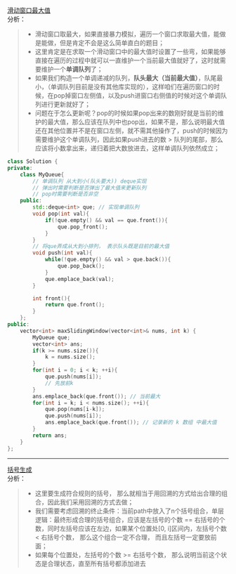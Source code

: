 [滑动窗口最大值](https://leetcode-cn.com/problems/sliding-window-maximum/)  
分析：  
> * 滑动窗口取最大，如果直接暴力模拟，遍历一个窗口求取最大值，能做是能做，但是肯定不会是这么简单直白的题目；  
> * 这里肯定是在求取一个滑动窗口中的最大值时设置了一些弯，如果能够直接在遍历的过程中就可以一直维护一个当前最大值就好了，这时就需要维护一个**单调队列**了；  
> * 如果我们构造一个单调递减的队列，**队头最大（当前最大值）**，队尾最小，（单调队列目前是没有其他库实现的），这样咱们在遍历窗口的时候，在pop掉窗口左侧值，以及push进窗口右侧值的时候对这个单调队列进行更新就好了；  
> * 问题在于怎么更新呢？pop的时候如果pop出来的数刚好就是当前的维护的最大值，那么应该在队列中也pop出，如果不是，那么说明最大值还在其他位置并不是在窗口左侧，就不需其他操作了，push的时候因为需要维护这个单调队列，因此如果push进去的数 > 队列的尾部，那么应该将小数拿出来，递归着把大数放进去，这样单调队列依然成立；  
```C++
class Solution {
private:
    class MyQueue{
        // 单调队列 从大到小(队头要大)) deque实现
        // 弹出时需要判断是否弹出了最大值来更新队列
        // pop时需要判断是否非空
    public:
        std::deque<int> que; // 实现单调队列
        void pop(int val){
            if(!que.empty() && val == que.front()){
                que.pop_front();
            }
        }
        // 将que弄成从大到小排列， 表示队头既是目前的最大值
        void push(int val){
            while(!que.empty() && val > que.back()){
                que.pop_back();
            }
            que.emplace_back(val);
        }

        int front(){
            return que.front();
        }
    };
public:
    vector<int> maxSlidingWindow(vector<int>& nums, int k) {
        MyQueue que;
        vector<int> ans;
        if(k >= nums.size()){
            k = nums.size();
        }
        for(int i = 0; i < k; ++i){
            que.push(nums[i]);
            // 先放前k
        }
        ans.emplace_back(que.front()); // 当前最大
        for(int i = k; i < nums.size(); ++i){
            que.pop(nums[i-k]);
            que.push(nums[i]);
            ans.emplace_back(que.front()); // 记录新的 k 数组 中最大值
        }
        return ans;
    }
};
```  
---  
[括号生成](https://leetcode-cn.com/problems/generate-parentheses/)  
分析：  
> * 这里要生成符合规则的括号， 那么就相当于用回溯的方式给出合理的组合，因此我们采用回溯的方式去做；  
> * 我们需要考虑回溯的终止条件：当前path中放入了n个括号组合，单层逻辑：最终形成合理的括号组合，应该是左括号的个数 == 右括号的个数，同时左括号应该在左边，如果某个位置处[0, i]区间内，左括号个数 < 右括号个数， 那么这个组合一定不合理， 而且左括号一定要放前面；  
> * 如果每个位置处，左括号的个数 >= 右括号个数， 那么说明当前这个状态是合理状态，直至所有括号都添加进去
